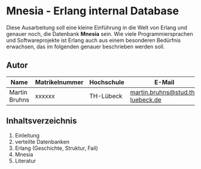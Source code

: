 
# Mnesia - Erlang internal Database
Diese Ausarbeitung soll eine kleine Einführung in die Welt von Erlang und genauer noch, die Datenbank **Mnesia** sein. Wie viele Programmiersprachen und Softwareprojekte ist Erlang auch aus einem besonderen Bedürfnis erwachsen, das im folgenden genauer beschrieben werden soll.

## Autor
|  Name |  Matrikelnummer | Hochschule | E-Mail |
|-------|-----------------|------------|--------|
| Martin Bruhns | xxxxxx | TH-Lübeck | martin.bruhns@stud.th-luebeck.de | 

## Inhaltsverzeichnis
1. Einleitung
2. verteilte Datenbanken
3. Erlang (Geschichte, Struktur, Fail)
4. Mnesia
5. Literatur
